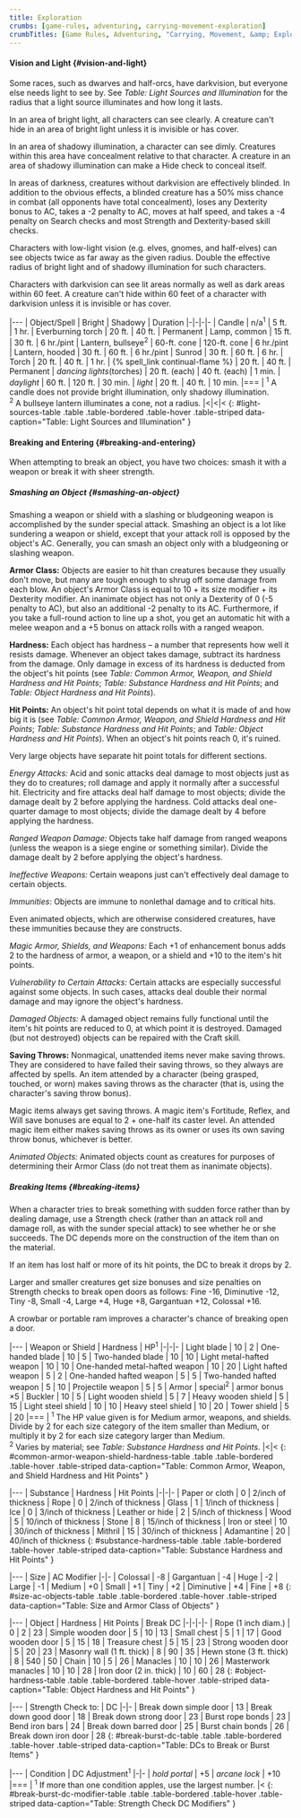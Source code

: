 ```yaml
---
title: Exploration
crumbs: [game-rules, adventuring, carrying-movement-exploration]
crumbTitles: [Game Rules, Adventuring, "Carrying, Movement, &amp; Exploration"]
---
```


#### Vision and Light {#vision-and-light}

Some races, such as dwarves and half-orcs, have darkvision, but everyone else needs light to see by. See _Table: Light Sources and Illumination_ for the radius that a light source illuminates and how long it lasts.

In an area of bright light, all characters can see clearly. A creature can't hide in an area of bright light unless it is invisible or has cover.

In an area of shadowy illumination, a character can see dimly. Creatures within this area have concealment relative to that character. A creature in an area of shadowy illumination can make a Hide check to conceal itself.

In areas of darkness, creatures without darkvision are effectively blinded. In addition to the obvious effects, a blinded creature has a 50% miss chance in combat (all opponents have total concealment), loses any Dexterity bonus to AC, takes a -2 penalty to AC, moves at half speed, and takes a -4 penalty on Search checks and most Strength and Dexterity-based skill checks.

Characters with low-light vision (e.g. elves, gnomes, and half-elves) can see objects twice as far away as the given radius. Double the effective radius of bright light and of shadowy illumination for such characters.

Characters with darkvision can see lit areas normally as well as dark areas within 60 feet. A creature can't hide within 60 feet of a character with darkvision unless it is invisible or has cover.

|---
| Object/Spell | Bright | Shadowy | Duration
|-|-|-|-
| Candle | n/a<sup>1</sup> | 5 ft. | 1 hr.
| Everburning torch | 20 ft. | 40 ft. | Permanent
| Lamp, common | 15 ft. | 30 ft. | 6 hr./pint
| Lantern, bullseye<sup>2</sup> | 60-ft. cone | 120-ft. cone | 6 hr./pint
| Lantern, hooded | 30 ft. | 60 ft. | 6 hr./pint
| Sunrod | 30 ft. | 60 ft. | 6 hr.
| Torch | 20 ft. | 40 ft. | 1 hr.
| {% spell_link continual-flame %} | 20 ft. | 40 ft. | Permanent
| _dancing lights_(torches) | 20 ft. (each) | 40 ft. (each) | 1 min.
| _daylight_ | 60 ft. | 120 ft. | 30 min.
| _light_ | 20 ft. | 40 ft. | 10 min.
|===
| <sup>1</sup> A candle does not provide bright illumination, only shadowy illumination.<br><sup>2</sup> A bullseye lantern illuminates a cone, not a radius. |<|<|<
{: #light-sources-table .table .table-bordered .table-hover .table-striped data-caption="Table: Light Sources and Illumination" }

#### Breaking and Entering {#breaking-and-entering}

When attempting to break an object, you have two choices: smash it with a weapon or break it with sheer strength.

##### Smashing an Object {#smashing-an-object}

Smashing a weapon or shield with a slashing or bludgeoning weapon is accomplished by the sunder special attack. Smashing an object is a lot like sundering a weapon or shield, except that your attack roll is opposed by the object's AC. Generally, you can smash an object only with a bludgeoning or slashing weapon.

**Armor Class:** Objects are easier to hit than creatures because they usually don't move, but many are tough enough to shrug off some damage from each blow. An object's Armor Class is equal to 10 + its size modifier + its Dexterity modifier. An inanimate object has not only a Dexterity of 0 (-5 penalty to AC), but also an additional -2 penalty to its AC. Furthermore, if you take a full-round action to line up a shot, you get an automatic hit with a melee weapon and a +5 bonus on attack rolls with a ranged weapon.

**Hardness:** Each object has hardness &ndash; a number that represents how well it resists damage. Whenever an object takes damage, subtract its hardness from the damage. Only damage in excess of its hardness is deducted from the object's hit points (see _Table: Common Armor, Weapon, and Shield Hardness and Hit Points_; _Table: Substance Hardness and Hit Points_; and _Table: Object Hardness and Hit Points_).

**Hit Points:** An object's hit point total depends on what it is made of and how big it is (see _Table: Common Armor, Weapon, and Shield Hardness and Hit Points_; _Table: Substance Hardness and Hit Points_; and _Table: Object Hardness and Hit Points_). When an object's hit points reach 0, it's ruined.

Very large objects have separate hit point totals for different sections.

_Energy Attacks:_ Acid and sonic attacks deal damage to most objects just as they do to creatures; roll damage and apply it normally after a successful hit. Electricity and fire attacks deal half damage to most objects; divide the damage dealt by 2 before applying the hardness. Cold attacks deal one-quarter damage to most objects; divide the damage dealt by 4 before applying the hardness.

_Ranged Weapon Damage:_ Objects take half damage from ranged weapons (unless the weapon is a siege engine or something similar). Divide the damage dealt by 2 before applying the object's hardness.

_Ineffective Weapons:_ Certain weapons just can't effectively deal damage to certain objects.

_Immunities_: Objects are immune to nonlethal damage and to critical hits.

Even animated objects, which are otherwise considered creatures, have these immunities because they are constructs.

_Magic Armor, Shields, and Weapons:_ Each +1 of enhancement bonus adds 2 to the hardness of armor, a weapon, or a shield and +10 to the item's hit points.

_Vulnerability to Certain Attacks:_ Certain attacks are especially successful against some objects. In such cases, attacks deal double their normal damage and may ignore the object's hardness.

_Damaged Objects:_ A damaged object remains fully functional until the item's hit points are reduced to 0, at which point it is destroyed. Damaged (but not destroyed) objects can be repaired with the Craft skill.

**Saving Throws:** Nonmagical, unattended items never make saving throws. They are considered to have failed their saving throws, so they always are affected by spells. An item attended by a character (being grasped, touched, or worn) makes saving throws as the character (that is, using the character's saving throw bonus).

Magic items always get saving throws. A magic item's Fortitude, Reflex, and Will save bonuses are equal to 2 + one-half its caster level. An attended magic item either makes saving throws as its owner or uses its own saving throw bonus, whichever is better.

_Animated Objects:_ Animated objects count as creatures for purposes of determining their Armor Class (do not treat them as inanimate objects).

##### Breaking Items {#breaking-items}

When a character tries to break something with sudden force rather than by dealing damage, use a Strength check (rather than an attack roll and damage roll, as with the sunder special attack) to see whether he or she succeeds. The DC depends more on the construction of the item than on the material.

If an item has lost half or more of its hit points, the DC to break it drops by 2.

Larger and smaller creatures get size bonuses and size penalties on Strength checks to break open doors as follows: Fine -16, Diminutive -12, Tiny -8, Small -4, Large +4, Huge +8, Gargantuan +12, Colossal +16.

A crowbar or portable ram improves a character's chance of breaking open a door.

|---
| Weapon or Shield | Hardness | HP<sup>1</sup>
|-|-|-
| Light blade | 10 | 2
| One-handed blade | 10 | 5
| Two-handed blade | 10 | 10
| Light metal-hafted weapon | 10 | 10
| One-handed metal-hafted weapon | 10 | 20
| Light hafted weapon | 5 | 2
| One-handed hafted weapon | 5 | 5
| Two-handed hafted weapon | 5 | 10
| Projectile weapon | 5 | 5
| Armor | special<sup>2</sup> | armor bonus &times;5
| Buckler | 10 | 5
| Light wooden shield | 5 | 7
| Heavy wooden shield | 5 | 15
| Light steel shield | 10 | 10
| Heavy steel shield | 10 | 20
| Tower shield | 5 | 20
|===
| <sup>1</sup> The HP value given is for Medium armor, weapons, and shields. Divide by 2 for each size category of the item smaller than Medium, or multiply it by 2 for each size category larger than Medium.<br><sup>2</sup> Varies by material; see _Table: Substance Hardness and Hit Points_. |<|<
{: #common-armor-weapon-shield-hardness-table .table .table-bordered .table-hover .table-striped data-caption="Table: Common Armor, Weapon, and Shield Hardness and Hit Points" }

|---
| Substance | Hardness | Hit Points
|-|-|-
| Paper or cloth | 0 | 2/inch of thickness
| Rope | 0 | 2/inch of thickness
| Glass | 1 | 1/inch of thickness
| Ice | 0 | 3/inch of thickness
| Leather or hide | 2 | 5/inch of thickness
| Wood | 5 | 10/inch of thickness
| Stone | 8 | 15/inch of thickness
| Iron or steel | 10 | 30/inch of thickness
| Mithril | 15 | 30/inch of thickness
| Adamantine | 20 | 40/inch of thickness
{: #substance-hardness-table .table .table-bordered .table-hover .table-striped data-caption="Table: Substance Hardness and Hit Points" }

|---
| Size | AC Modifier
|-|-
| Colossal | -8
| Gargantuan | -4
| Huge | -2
| Large | -1
| Medium | +0
| Small | +1
| Tiny | +2
| Diminutive | +4
| Fine | +8
{: #size-ac-objects-table .table .table-bordered .table-hover .table-striped data-caption="Table: Size and Armor Class of Objects" }

|---
| Object | Hardness | Hit Points | Break DC
|-|-|-|-
| Rope (1 inch diam.) | 0 | 2 | 23
| Simple wooden door | 5 | 10 | 13
| Small chest | 5 | 1 | 17
| Good wooden door | 5 | 15 | 18
| Treasure chest | 5 | 15 | 23
| Strong wooden door | 5 | 20 | 23
| Masonry wall (1 ft. thick) | 8 | 90 | 35
| Hewn stone (3 ft. thick) | 8 | 540 | 50
| Chain | 10 | 5 | 26
| Manacles | 10 | 10 | 26
| Masterwork manacles | 10 | 10 | 28
| Iron door (2 in. thick) | 10 | 60 | 28
{: #object-hardness-table .table .table-bordered .table-hover .table-striped data-caption="Table: Object Hardness and Hit Points" }

|---
| Strength Check to: | DC
|-|-
| Break down simple door | 13
| Break down good door | 18
| Break down strong door | 23
| Burst rope bonds | 23
| Bend iron bars | 24
| Break down barred door | 25
| Burst chain bonds | 26
| Break down iron door | 28
{: #break-burst-dc-table .table .table-bordered .table-hover .table-striped data-caption="Table: DCs to Break or Burst Items" }

|---
| Condition | DC Adjustment<sup>1</sup>
|-|-
| _hold portal_ | +5
| _arcane lock_ | +10
|===
| <sup>1</sup> If more than one condition apples, use the largest number. |<
{: #break-burst-dc-modifier-table .table .table-bordered .table-hover .table-striped data-caption="Table: Strength Check DC Modifiers" }
